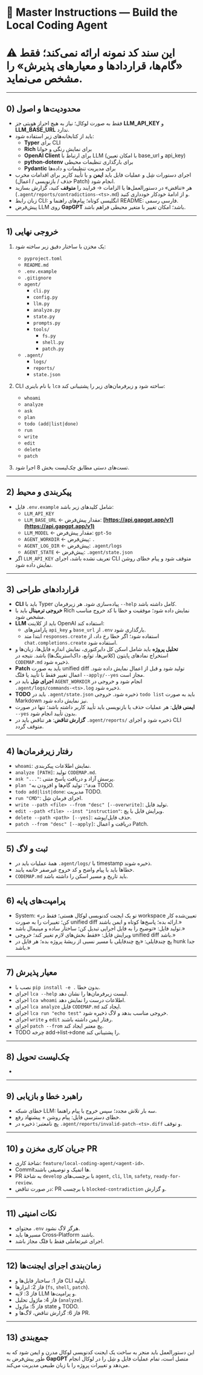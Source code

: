 # 📘 Master Instructions — Build the Local Coding Agent

# ⚠️ این سند کد نمونه ارائه نمی‌کند؛ فقط «گام‌ها، قراردادها و معیارهای پذیرش» را مشخص می‌نماید.

---

## 0) محدودیت‌ها و اصول

- فقط به صورت لوکال؛ نیاز به هیچ احراز هویتی جز **LLM\_API\_KEY** و **LLM\_BASE\_URL** ندارد.
- باید از کتابخانه‌های زیر استفاده شود:
  - **Typer** برای CLI
  - **Rich** برای نمایش رنگی و خوانا
  - **OpenAI Client** برای ارتباط با LLM (با امکان تعیین base\_url و api\_key)
  - **python-dotenv** برای بارگذاری تنظیمات محیطی
  - **Pydantic** برای مدیریت تنظیمات و داده‌ها
- اجرای دستورات شِل و عملیات فایل باید **ایمن** و با تأیید کاربر برای اقدامات مخرب (حذف / بازنویسی / اعمال Patch) انجام شود.
- هر «تناقض» در دستورالعمل‌ها یا الزامات → فرایند را **متوقف** کنید، گزارش بسازید (`.agent/reports/contradictions-<ts>.md`) و از ادامهٔ خودکار خودداری کنید.
- زبان رابط CLI: انگلیسی کوتاه؛ پیام‌های راهنما و README: فارسی رسمی.
- پیش‌فرض LLM روی **GapGPT** باشد؛ امکان تغییر با متغیر محیطی فراهم باشد.

---

## 1) خروجی نهایی

1. یک مخزن با ساختار دقیق زیر ساخته شود:

   - `pyproject.toml`
   - `README.md`
   - `.env.example`
   - `.gitignore`
   - `agent/`
     - `cli.py`
     - `config.py`
     - `llm.py`
     - `analyze.py`
     - `state.py`
     - `prompts.py`
     - `tools/`
       - `fs.py`
       - `shell.py`
       - `patch.py`
   - `.agent/`
     - `logs/`
     - `reports/`
     - `state.json`

2. CLI با نام باینری `lca` ساخته شود و زیرفرمان‌های زیر را پشتیبانی کند:

   - `whoami`
   - `analyze`
   - `ask`
   - `plan`
   - `todo (add|list|done)`
   - `run`
   - `write`
   - `edit`
   - `delete`
   - `patch`

3. تست‌های دستی مطابق چک‌لیست بخش 8 اجرا شود.

---

## 2) پیکربندی و محیط

- فایل `.env.example` شامل کلیدهای زیر باشد:
  - `LLM_API_KEY`
  - `LLM_BASE_URL` ← مقدار پیش‌فرض: **[https://api.gapgpt.app/v1](https://api.gapgpt.app/v1)**
  - `LLM_MODEL` ← مقدار پیش‌فرض: `gpt-5o`
  - `AGENT_WORKDIR` ← پیش‌فرض: `.`
  - `AGENT_LOG_DIR` ← پیش‌فرض: `.agent/logs`
  - `AGENT_STATE` ← پیش‌فرض: `.agent/state.json`
- اگر `LLM_API_KEY` تعریف نشده باشد، اجرای CLI متوقف شود و پیام خطای روشن نمایش داده شود.

---

## 3) قراردادهای طراحی

- **CLI** باید با Typer پیاده‌سازی شود. هر زیرفرمان `--help` کامل داشته باشد.
- **خروجی ترمینال** باید با Rich نمایش داده شود؛ موفقیت و خطا با کد خروج مناسب مشخص شود.
- **LLM** باید از کلاینت OpenAI استفاده کند:
  - پارامترهای `api_key` و `base_url` از `.env` بارگذاری شود.
  - ابتدا متد `responses.create` استفاده شود؛ اگر خطا رخ داد، از `chat.completions.create` استفاده شود.
- **تحلیل پروژه** باید شامل اسکن کل دایرکتوری، نمایش اندازه فایل‌ها، زبان‌ها و استخراج نمادهای پایتون (کلاس‌ها، توابع، داک‌استرینگ‌ها) باشد. نتیجه در `CODEMAP.md` ذخیره شود.
- **Patch** باید به صورت unified diff تولید شود و قبل از اعمال نمایش داده شود. اعمال تغییر فقط با تأیید یا فلگ `--apply/--yes` مجاز است.
- **اجرای شِل** باید در `AGENT_WORKDIR` انجام شود و خروجی در `.agent/logs/commands-<ts>.log` ذخیره شود.
- **TODO** باید در `.agent/state.json` ذخیره شود. خروجی `todo list` باید به صورت Markdown نیز نمایش داده شود.
- **ایمنی فایل**: هر عملیات حذف یا بازنویسی باید تأیید کاربر داشته باشد؛ تنها در صورت `--yes` بدون تأیید انجام شود.
- **گزارش تناقض**: هر تناقض باید در `.agent/reports/` ذخیره شود و اجرای CLI متوقف گردد.

---

## 4) رفتار زیرفرمان‌ها

- `whoami`: نمایش اطلاعات پیکربندی.
- `analyze [PATH]`: تولید `CODEMAP.md`.
- `ask "..."`: پرسش آزاد و دریافت پاسخ متنی.
- `plan "هدف"`: تولید گام‌ها و افزودن به TODO.
- `todo add|list|done`: مدیریت TODO.
- `run "CMD"`: اجرای فرمان شِل.
- `write --path <file> --from "desc" [--overwrite]`: تولید فایل.
- `edit --path <file> --inst "instruction"`: ویرایش فایل با پچ.
- `delete --path <path> [--yes]`: حذف فایل/پوشه.
- `patch --from "desc" [--apply]`: دریافت و اعمال Patch.

---

## 5) ثبت و لاگ

- همهٔ عملیات باید در `.agent/logs/` با timestamp ذخیره شوند.
- خطاها باید با پیام واضح و کد خروج غیرصفر خاتمه یابند.
- `CODEMAP.md` باید تاریخ و مسیر اسکن را داشته باشد.

---

## 6) پرامپت‌های پایه

- System: «تو یک ایجنت کدنویسی لوکال هستی؛ فقط در workspace تعیین‌شده کار کن؛ تغییرات را به صورت unified diff ارائه بده؛ پاسخ‌ها کوتاه و ایمن باشند.»
- تولید فایل: «توضیح را به فایل اجرایی تبدیل کن؛ ساختار ساده و مینیمال باشد.»
- ویرایش فایل: «فقط بخش‌های لازم تغییر کند؛ خروجی unified diff باشد.»
- پچ چندفایلی: «پچ چندفایلی با مسیر نسبی از ریشهٔ پروژه بده؛ هر فایل در hunk جدا باشد.»

---

## 7) معیار پذیرش

- نصب با `pip install -e .` بدون خطا.
- اجرای `lca --help` لیست زیرفرمان‌ها را نشان دهد.
- اجرای `lca whoami` اطلاعات درست را نمایش دهد.
- اجرای `lca analyze` فایل `CODEMAP.md` ایجاد کند.
- اجرای `lca run "echo test"` خروجی مناسب بدهد و لاگ ذخیره شود.
- اجرای `write` و `edit` رفتار ایمن داشته باشند.
- اجرای `patch --from` پچ معتبر ایجاد کند.
- TODO چرخه add→list→done را پشتیبانی کند.

---

## 8) چک‌لیست تحویل

-

---

## 9) راهبرد خطا و بازیابی

- خطای شبکه LLM: سه بار تلاش مجدد؛ سپس خروج با پیام راهنما.
- خطای دسترسی فایل: پیام روشن + پیشنهاد رفع.
- پچ نامعتبر: ذخیره در `.agent/reports/invalid-patch-<ts>.diff` و توقف.

---

## 10) جریان کاری مخزن و PR

- شاخهٔ کاری: `feature/local-coding-agent/<agent-id>`.
- Commit‌ها اتمیک و توصیفی باشند.
- PR به شاخهٔ `develop` با برچسب‌های `agent`, `cli`, `llm`, `safety`, `ready-for-review`.
- در صورت تناقض: PR با برچسب `blocked-contradiction` و گزارش.

---

## 11) نکات امنیتی

- محتوای `.env` هرگز لاگ نشود.
- مسیرها باید Cross‑Platform باشند.
- اجرای غیرتعاملی فقط با فلگ مجاز باشد.

---

## 12) زمان‌بندی اجرای ایجنت‌ها

- فاز 1: ساختار فایل‌ها و CLI اولیه.
- فاز 2: ابزارها (`fs`, `shell`, `patch`).
- فاز 3: لایه LLM و پرامپت‌ها.
- فاز 4: ماژول تحلیل (`analyze`).
- فاز 5: ماژول state و TODO.
- فاز 6: گزارش تناقض، لاگ‌ها و PR.

---

## 13) جمع‌بندی

این دستورالعمل باید منجر به ساخت یک ایجنت کدنویسی لوکال مدرن و ایمن شود که به طور پیش‌فرض به **GapGPT** متصل است، تمام عملیات فایل و شِل را در لوکال انجام می‌دهد و تغییرات پروژه را با زبان طبیعی مدیریت می‌کند.

